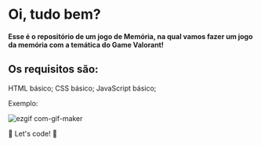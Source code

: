 # Oi, tudo bem?

#### Esse é o repositório de um jogo de Memória, na qual vamos fazer um jogo da memória com a temática do Game Valorant!

## Os requisitos são:
HTML básico;
CSS básico;
JavaScript básico;

Exemplo:


![ezgif com-gif-maker](https://user-images.githubusercontent.com/99078825/180616173-dc6bf9f9-7e0b-4c83-ba62-57e36de08ba2.gif)


🚀 Let's code! 🚀
